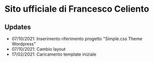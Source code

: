 # Sito ufficiale di Francesco Celiento
## Updates
* 07/10/2021: Inserimento riferimento progetto "Simple.css Theme Wordpress"
* 07/10/2021: Cambio layout
* 17/02/2021: Caricamento template iniziale
